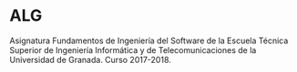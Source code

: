 # ALG
Asignatura Fundamentos de Ingeniería del Software de la Escuela Técnica Superior de Ingeniería Informática y de Telecomunicaciones de la Universidad de Granada. Curso 2017-2018.
